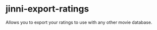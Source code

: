 jinni-export-ratings
====================

Allows you to export your ratings to use with any other movie database.
